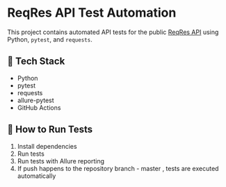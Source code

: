 # ReqRes API Test Automation

This project contains automated API tests for the public [ReqRes API](https://reqres.in/) using Python, `pytest`, and `requests`.

## 🚀 Tech Stack
- Python
- pytest
- requests
- allure-pytest
- GitHub Actions 

## 🧪 How to Run Tests

1. Install dependencies
2. Run tests
3. Run tests with Allure reporting
4. If push happens to the repository branch - master , tests are executed automatically

